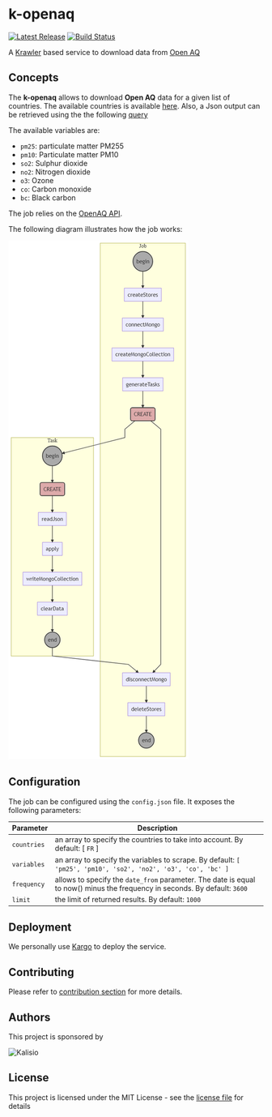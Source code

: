# k-openaq

[![Latest Release](https://img.shields.io/github/v/tag/kalisio/k-openaq?sort=semver&label=latest)](https://github.com/kalisio/k-openaq/releases)
[![Build Status](https://travis-ci.com/kalisio/k-openaq.png?branch=master)](https://travis-ci.com/kalisio/k-openaq)

A [Krawler](https://kalisio.github.io/krawler/) based service to download data from [Open AQ](https://openaq.org)

## Concepts

The **k-openaq** allows to download **Open AQ** data for a given list of countries.
The available countries is available [here](https://openaq.org/#/countries?_k=804jo5). Also, a Json output can be retrieved using the the following [query](https://api.openaq.org/v1/countries)

The available variables are:
* `pm25`: particulate matter PM255
* `pm10`: Particulate matter PM10
* `so2`: Sulphur dioxide  
* `no2`: Nitrogen dioxide 
* `o3`: Ozone
* `co`: Carbon monoxide 
* `bc`: Black carbon

The job relies on the [OpenAQ API](https://docs.openaq.org/#api-_).

The following diagram illustrates how the job works:

![diagram](./jobfile.png)

## Configuration

The job can be configured using the `config.json` file. It exposes the following parameters:

| Parameter | Description |
|---|---|
| `countries` | an array to specify the countries to take into account. By default: [ `FR` ] |
| `variables` | an array to specify the variables to scrape. By default: `[ 'pm25', 'pm10', 'so2', 'no2', 'o3', 'co', 'bc' ]` |
| `frequency` | allows to specify the `date_from` parameter. The date is equal to now() minus the frequency in seconds. By default: `3600` |
| `limit` | the limit of returned results. By default: `1000` |

## Deployment

We personally use [Kargo](https://kalisio.github.io/kargo/) to deploy the service.

## Contributing

Please refer to [contribution section](./CONTRIBUTING.md) for more details.

## Authors

This project is sponsored by 

![Kalisio](https://s3.eu-central-1.amazonaws.com/kalisioscope/kalisio/kalisio-logo-black-256x84.png)

## License

This project is licensed under the MIT License - see the [license file](./LICENSE) for details

